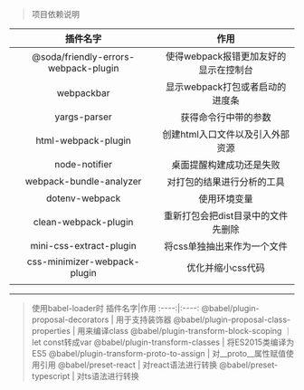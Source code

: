> 项目依赖说明

插件名字|作用 
 :----:|:----:
|@soda/friendly-errors-webpack-plugin|使得webpack报错更加友好的显示在控制台|
webpackbar | 显示webpack打包或者启动的进度条
yargs-parser | 获得命令行中带的参数
html-webpack-plugin | 创建html入口文件以及引入外部资源
node-notifier | 桌面提醒构建成功还是失败
webpack-bundle-analyzer | 对打包的结果进行分析的工具
dotenv-webpack | 使用环境变量
clean-webpack-plugin | 重新打包会把dist目录中的文件先删除
mini-css-extract-plugin | 将css单独抽出来作为一个文件
css-minimizer-webpack-plugin | 优化并缩小css代码
| | |
---
> 使用babel-loader时
插件名字|作用 
 :----:|:----:
 @babel/plugin-proposal-decorators | 用于支持装饰器
 @babel/plugin-proposal-class-properties | 用来编译class
 @babel/plugin-transform-block-scoping ｜ let const转成var
 @babel/plugin-transform-classes | 将ES2015类编译为ES5
 @babel/plugin-transform-proto-to-assign | 对__proto__属性赋值使用引用
 @babel/preset-react | 对react语法进行转换
 @babel/preset-typescript | 对ts语法进行转换